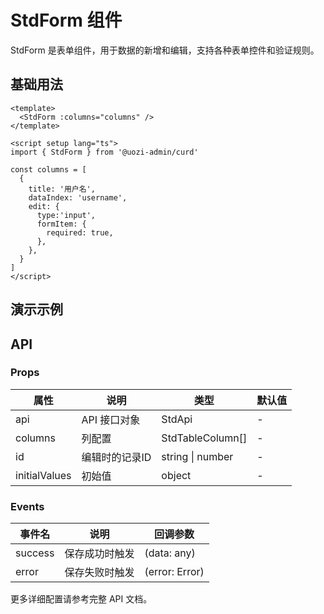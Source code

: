 # StdForm 组件

StdForm 是表单组件，用于数据的新增和编辑，支持各种表单控件和验证规则。

## 基础用法

```vue
<template>
  <StdForm :columns="columns" />
</template>

<script setup lang="ts">
import { StdForm } from '@uozi-admin/curd'

const columns = [
  {
    title: '用户名',
    dataIndex: 'username',
    edit: { 
      type:'input',
      formItem: {
        required: true,
      },
    },
  }
]
</script>
```

## 演示示例

<demo vue="../demos/curd/components/std-form.vue" />

## API

### Props

| 属性 | 说明 | 类型 | 默认值 |
|------|------|------|--------|
| api | API 接口对象 | StdApi | - |
| columns | 列配置 | StdTableColumn[] | - |
| id | 编辑时的记录ID | string \| number | - |
| initialValues | 初始值 | object | - |

### Events

| 事件名 | 说明 | 回调参数 |
|--------|------|----------|
| success | 保存成功时触发 | (data: any) |
| error | 保存失败时触发 | (error: Error) |

更多详细配置请参考完整 API 文档。